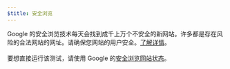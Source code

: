 ```yaml
---
$title: 安全浏览
---
```


Google 的安全浏览技术每天会找到成千上万个不安全的新网站。许多都是存在风险的合法网站的网址。请确保您网站的用户安全。[了解详情](https://transparencyreport.google.com/safe-browsing/overview?hl=en)。<br><br>要想直接运行该测试，请使用 Google 的[安全浏览网站状态](https://transparencyreport.google.com/safe-browsing/search)。
